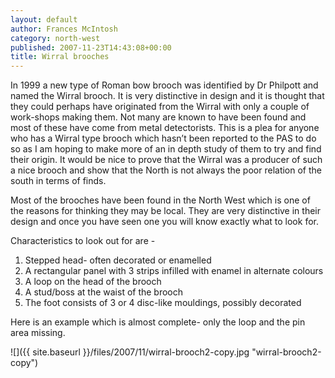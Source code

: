 ```yaml
---
layout: default
author: Frances McIntosh
category: north-west
published: 2007-11-23T14:43:08+00:00
title: Wirral brooches
---
```



In 1999 a new type of Roman bow brooch was identified by Dr Philpott and named the Wirral brooch. It is very distinctive in design and it is thought that they could perhaps have originated from the Wirral with only a couple of work-shops making them. Not many are known to have been found and most of these have come from metal detectorists. This is a plea for anyone who has a Wirral type brooch which hasn’t been reported to the PAS to do so as I am hoping to make more of an in depth study of them to try and find their origin. It would be nice to prove that the Wirral was a producer of such a nice brooch and show that the North is not always the poor relation of the south in terms of finds.

Most of the brooches have been found in the North West which is one of the reasons for thinking they may be local. They are very distinctive in their design and once you have seen one you will know exactly what to look for.

Characteristics to look out for are -

1.  Stepped head- often decorated or enamelled
2.  A rectangular panel with 3 strips infilled with enamel in alternate colours
3.  A loop on the head of the brooch
4.  A stud/boss at the waist of the brooch
5.  The foot consists of 3 or 4 disc-like mouldings, possibly decorated

Here is an example which is almost complete- only the loop and the pin area missing.

![]({{ site.baseurl }}/files/2007/11/wirral-brooch2-copy.jpg "wirral-brooch2-copy")
